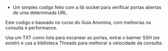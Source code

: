  - Um simples codigo feito com a lib socket para verificar portas abertas de uma determinada URL.

Este codigo e baseado no curso do Guia Anonima, com melhorias na consulta e performance.

Usa um TXT como lista para escanear as portas, extrai o banner SSH (se existir) e usa a biblioteca Threads para melhorar a velocidade da consulta.

